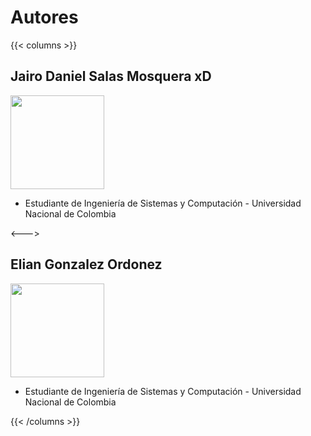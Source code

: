 # Autores

{{< columns >}}
## Jairo Daniel Salas Mosquera xD
<img src="/VisualComputing/sketches/t1/jo2.svg" alt="" style="width:150px; text-align:center;"/>

- Estudiante de Ingeniería de Sistemas y Computación - Universidad Nacional de Colombia

<--->

## Elian Gonzalez Ordonez

<img src="/VisualComputing/sketches/t1/jo.svg" alt="" style="width:150px;"/>

- Estudiante de Ingeniería de Sistemas y Computación - Universidad Nacional de Colombia

{{< /columns >}}
